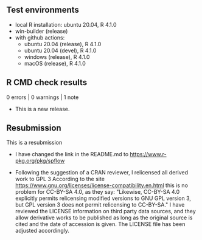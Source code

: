 ## Test environments
  - local R installation: ubuntu 20.04, R 4.1.0
  - win-builder (release)
  - with github actions:
    - ubuntu 20.04 (release), R 4.1.0
    - ubuntu 20.04 (devel), R 4.1.0
    - windows (release), R 4.1.0
    - macOS (release), R 4.1.0

## R CMD check results

0 errors | 0 warnings | 1 note

* This is a new release.

## Resubmission
This is a resubmission

* I have changed the link in the README.md to <https://www.r-pkg.org/pkg/spflow>

* Following the suggestion of a CRAN reviewer, I relicensed all derived work to GPL 3
  According to the site <https://www.gnu.org/licenses/license-compatibility.en.html> this is no problem for CC-BY-SA 4.0, as they say: "Likewise, CC-BY-SA 4.0 explicitly permits relicensing modified versions to GNU GPL version 3, but GPL version 3 does not permit relicensing to CC-BY-SA."
  I have reviewed the LICENSE information on third party data sources, and they allow derivative works to be published as long as the original source is cited and the date of accession is given.
  The LICENSE file has been adjusted accordingly.
  
  
